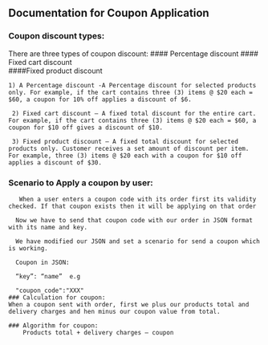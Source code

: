 ## Documentation for Coupon Application
### Coupon discount types:
  There are three types of coupon discount: 
    #### Percentage discount 
     #### Fixed cart discount  
     ####Fixed product discount  
     
    1) A Percentage discount -A Percentage discount for selected products only. For example, if the cart contains three (3) items @ $20 each = $60, a coupon for 10% off applies a discount of $6. 

     2) Fixed cart discount – A fixed total discount for the entire cart. For example, if the cart contains three (3) items @ $20 each = $60, a coupon for $10 off gives a discount of $10. 

     3) Fixed product discount – A fixed total discount for selected products only. Customer receives a set amount of discount per item. For example, three (3) items @ $20 each with a coupon for $10 off applies a discount of $30. 
 ### Scenario to Apply a coupon by user:    
       When a user enters a coupon code with its order first its validity checked. If that coupon exists then it will be applying on that order 

      Now we have to send that coupon code with our order in JSON format with its name and key. 

      We have modified our JSON and set a scenario for send a coupon which is working. 

      Coupon in JSON: 

      “key”: “name”  e.g 

      "coupon_code":"XXX" 
    ### Calculation for coupon:
    When a coupon sent with order, first we plus our products total and delivery charges and hen minus our coupon value from total.
    
    ### Algorithm for coupon:
        Products total + delivery charges – coupon 
